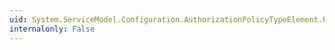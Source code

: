```yaml
---
uid: System.ServiceModel.Configuration.AuthorizationPolicyTypeElement.PolicyType
internalonly: False
---
```

